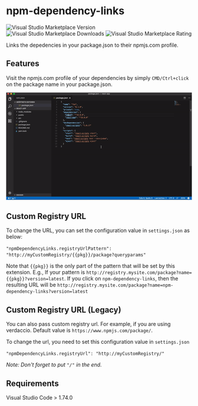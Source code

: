 # npm-dependency-links

![Visual Studio Marketplace Version](https://img.shields.io/visual-studio-marketplace/v/herrmannplatz.npm-dependency-links) ![Visual Studio Marketplace Downloads](https://img.shields.io/visual-studio-marketplace/d/herrmannplatz.npm-dependency-links) ![Visual Studio Marketplace Rating](https://img.shields.io/visual-studio-marketplace/r/herrmannplatz.npm-dependency-links.svg)

Links the depedencies in your package.json to their npmjs.com profile.

## Features

Visit the npmjs.com profile of your dependencies by simply `CMD/Ctrl+click` on the package name in your package.json.

![link example](images/promo.gif)

## Custom Registry URL
To change the URL, you can set the configuration value in `settings.json` as below:

`"npmDependencyLinks.registryUrlPattern": "http://myCustomRegistry/{{pkg}}/package?queryparams"`

Note that `{{pkg}}` is the only part of the pattern that will be set by this extension. E.g., If your pattern is `http://registry.mysite.com/package?name={{pkg}}?version=latest`. If you click on `npm-dependency-links`, then the resulting URL will be `http://registry.mysite.com/package?name=npm-dependency-links?version=latest`

## Custom Registry URL (Legacy)
You can also pass custom registry url. For example, if you are using verdaccio. Default value is `https://www.npmjs.com/package/`.

To change the url, you need to set this configuration value in `settings.json`

`"npmDependencyLinks.registryUrl": "http://myCustomRegistry/"`

_Note: Don't forget to put `"/"` in the end._

## Requirements

Visual Studio Code > 1.74.0
